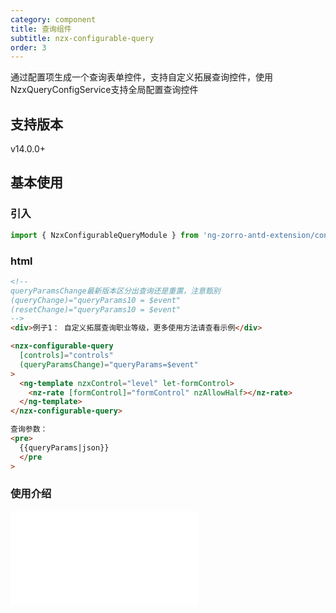 ```yaml
---
category: component
title: 查询组件
subtitle: nzx-configurable-query
order: 3
---
```


通过配置项生成一个查询表单控件，支持自定义拓展查询控件，使用NzxQueryConfigService支持全局配置查询控件

## 支持版本

<label type="success">v14.0.0+</label>

## 基本使用

### 引入

```ts
import { NzxConfigurableQueryModule } from 'ng-zorro-antd-extension/configurable-query';
```

### html

```html
<!-- 
queryParamsChange最新版本区分出查询还是重置，注意甄别
(queryChange)="queryParams10 = $event"
(resetChange)="queryParams10 = $event"
-->
<div>例子1： 自定义拓展查询职业等级，更多使用方法请查看示例</div>

<nzx-configurable-query
  [controls]="controls"
  (queryParamsChange)="queryParams=$event"
>
  <ng-template nzxControl="level" let-formControl>
    <nz-rate [formControl]="formControl" nzAllowHalf></nz-rate>
  </ng-template>
</nzx-configurable-query>

查询参数：
<pre>
  {{queryParams|json}}
  </pre
>
```

### 使用介绍

<iframe src="//player.bilibili.com/player.html?aid=618298852&bvid=BV1kh4y1P738&cid=1261329121&p=1&high_quality=1" scrolling="no" border="0" frameborder="no" framespacing="0" allowfullscreen="true"> </iframe>
